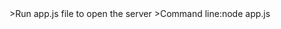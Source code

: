 <simple chatroom using socket.io and node.js>
>Run app.js file to open the server
>Command line:node app.js


